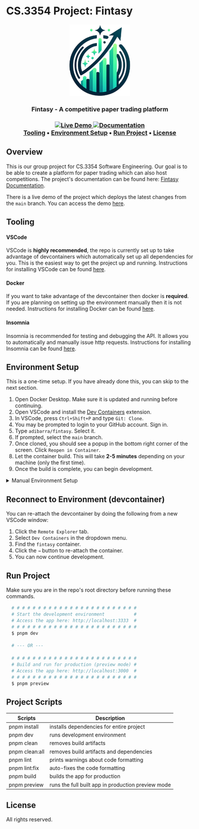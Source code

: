<!--
  @author: adibarra (Alec Ibarra)
  @description: This is the README page for the project.
-->

# CS.3354 Project: Fintasy

<p align="center">
  <a href="https://github.com/adibarra/fintasy">
    <img src="docs/assets/logo.png" alt="Logo" height="192">
  </a>
</p>

<h3 align="center"><strong>Fintasy - A competitive paper trading platform</strong></h3>

<h3 align="center">
  <a href="https://fintasy.adibarra.com">
    <img alt="Live Demo" src="https://img.shields.io/website?url=https%3A%2F%2Ffintasy.adibarra.com%2F&label=Live%20Demo">
  </a>
  <a href="https://adibarra.github.io/fintasy/">
    <img alt="Documentation" src="https://img.shields.io/website?url=https%3A%2F%2Fadibarra.github.io%2Ffintasy%2F&label=Documentation">
  </a>
  <br />
  <a href="#tooling">Tooling</a> •
  <a href="#environment-setup">Environment Setup</a> •
  <a href="#run-project">Run Project</a> •
  <a href="#license">License</a>
</h3>

## Overview

This is our group project for CS.3354 Software Engineering.
Our goal is to be able to create a platform for paper trading which can also host competitions. The project's documentation can be found here: [Fintasy Documentation](https://adibarra.github.io/fintasy/).

There is a live demo of the project which deploys the latest changes from the `main` branch. You can access the demo [here](https://fintasy.adibarra.com).

## Tooling

#### VSCode

VSCode is **highly recommended**, the repo is currently set up to take advantage of devcontainers which automatically set up all dependencies for you. This is the easiest way to get the project up and running. Instructions for installing VSCode can be found [here](https://code.visualstudio.com/download).

#### Docker

If you want to take advantage of the devcontainer then docker is **required**. If you are planning on setting up the environment manually then it is not needed. Instructions for installing Docker can be found [here](https://www.docker.com/products/docker-desktop/).

#### Insomnia

Insomnia is recommended for testing and debugging the API. It allows you to automatically and manually issue http requests. Instructions for installing Insomnia can be found [here](https://insomnia.rest/download).

## Environment Setup

This is a one-time setup. If you have already done this, you can skip to the next section.

1.  Open Docker Desktop. Make sure it is updated and running before continuing.
2.  Open VSCode and install the [Dev Containers](https://marketplace.visualstudio.com/items?itemName=ms-vscode-remote.remote-containers) extension.
3.  In VSCode, press `Ctrl+Shift+P` and type `Git: Clone`.
4.  You may be prompted to login to your GitHub account. Sign in.
5.  Type `adibarra/fintasy`. Select it.
6.  If prompted, select the `main` branch.
7.  Once cloned, you should see a popup in the bottom right corner of the screen. Click `Reopen in Container`.
8.  Let the container build. This will take **2-5 minutes** depending on your machine (only the first time).
9.  Once the build is complete, you can begin development.

<details>
<summary>Manual Environment Setup</summary>
I hope you know what you're doing.
You will need to install the following:

1. [nvm](https://github.com/nvm-sh/nvm)
2. [Node.js](https://nodejs.org/en/download/)
3. [pnpm](https://pnpm.io/installation)
4. [Python3](https://www.python.org/downloads/)
5. [PostgreSQL](https://www.postgresql.org/download/)
</details>

## Reconnect to Environment (devcontainer)

You can re-attach the devcontainer by doing the following from a new VSCode window:

1. Click the `Remote Explorer` tab.
2. Select `Dev Containers` in the dropdown menu.
3. Find the `fintasy` container.
4. Click the `→` button to re-attach the container.
5. You can now continue development.

## Run Project

Make sure you are in the repo's root directory before running these commands.

```bash
  # # # # # # # # # # # # # # # # # # # # # # # #
  # Start the development environment           #
  # Access the app here: http://localhost:3333  #
  # # # # # # # # # # # # # # # # # # # # # # # #
  $ pnpm dev

  # --- OR ---

  # # # # # # # # # # # # # # # # # # # # # # # #
  # Build and run for production (preview mode) #
  # Access the app here: http://localhost:3000  #
  # # # # # # # # # # # # # # # # # # # # # # # #
  $ pnpm preview
```

## Project Scripts

| Scripts        | Description                                        |
| -------------- | -------------------------------------------------- |
| pnpm install   | installs dependencies for entire project           |
| pnpm dev       | runs development environment                       |
| pnpm clean     | removes build artifacts                            |
| pnpm clean:all | removes build artifacts and dependencies           |
| pnpm lint      | prints warnings about code formatting              |
| pnpm lint:fix  | auto-fixes the code formatting                     |
| pnpm build     | builds the app for production                      |
| pnpm preview   | runs the full built app in production preview mode |

## License

All rights reserved.

